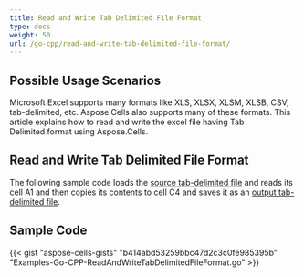 ```yaml
---
title: Read and Write Tab Delimited File Format
type: docs
weight: 50
url: /go-cpp/read-and-write-tab-delimited-file-format/
---
```


## **Possible Usage Scenarios**

Microsoft Excel supports many formats like XLS, XLSX, XLSM, XLSB, CSV, tab-delimited, etc. Aspose.Cells also supports many of these formats. This article explains how to read and write the excel file having Tab Delimited format using Aspose.Cells.

## **Read and Write Tab Delimited File Format**

The following sample code loads the [source tab-delimited file](23166997.txt) and reads its cell A1 and then copies its contents to cell C4 and saves it as an [output tab-delimited file](23166996.txt).

## **Sample Code**

{{< gist "aspose-cells-gists" "b414abd53259bbc47d2c3c0fe985395b" "Examples-Go-CPP-ReadAndWriteTabDelimitedFileFormat.go" >}}
